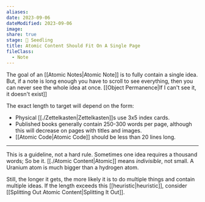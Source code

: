 ```yaml
---
aliases: 
date: 2023-09-06
dateModified: 2023-09-06
image: 
share: true
stage: 🌱 Seedling
title: Atomic Content Should Fit On A Single Page
fileClass:
  - Note
---
```


The goal of an [[Atomic Notes|Atomic Note]] is to fully contain a single idea. But, if a note is long enough you have to scroll to see everything, then you can never see the whole idea at once. [[Object Permanence|If I can't see it, it doesn't exist]]

The exact length to target will depend on the form:

- Physical [[./Zettelkasten|Zettelkasten]]s use 3x5 index cards.
- Published books generally contain 250-300 words per page, although this will decrease on pages with titles and images.
- [[Atomic Code|Atomic Code]] should be less than 20 lines long. 

---

This is a guideline, not a hard rule. Sometimes one idea requires a thousand words; So be it. 
[[./Atomic Content|Atomic]] means _indivisible_, not small. A Uranium atom is much bigger than a hydrogen atom.

Still, the longer it gets, the more likely it is to do multiple things and contain multiple ideas. If the length exceeds this [[heuristic|heuristic]], consider [[Splitting Out Atomic Content|Splitting It Out]].
